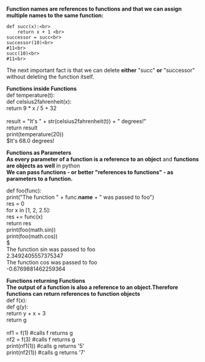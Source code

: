 **Function names are references to functions and that we can assign multiple names to the same function:<br>**
```
def succ(x):<br>
    return x + 1 <br>
successor = succ<br>
successor(10)<br>
#11<br>
succ(10)<br>
#11<br>
```
The next important fact is that we can delete **either** "succ" **or** "successor" without deleting the function itself. <br>

**Functions inside Functions**<br>
def temperature(t):<br>
    def celsius2fahrenheit(x):<br>
        return 9 * x / 5 + 32<br>    
    result = "It's " + str(celsius2fahrenheit(t)) + " degrees!" <br>
    return result<br>
print(temperature(20))<br>
$It's 68.0 degrees!<br>

**Functions as Parameters**<br>
**As every parameter of a function is a reference to an object** and **functions are objects as well** in python<br>
**We can pass functions - or better "references to functions" - as parameters to a function.**<br>

def foo(func):<br>
    print("The function " + func.__name__ + " was passed to foo")<br>
    res = 0<br>
    for x in [1, 2, 2.5]:<br>
        res += func(x)<br>
    return res<br>
print(foo(math.sin))<br>
print(foo(math.cos))<br>
$ <br>
The function sin was passed to foo<br>
2.3492405557375347<br>
The function cos was passed to foo<br>
-0.6769881462259364<br>

**Functions returning Functions**<br>
**The output of a function is also a reference to an object.Therefore functions can return references to function objects**<br>
def f(x):<br>
    def g(y):<br>
        return y + x + 3 <br>
    return g<br><br>
nf1 = f(1)      #calls f returns g<br>
nf2 = f(3)      #calls f returns g<br>
print(nf1(1))   #calls g returns '5'<br>
print(nf2(1))   #calls g returns '7'<br>


